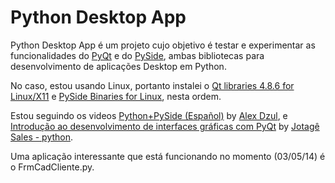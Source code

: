 # Python Desktop App

Python Desktop App é um projeto cujo objetivo é testar e experimentar as funcionalidades do [PyQt][0] e do [PySide][1], ambas bibliotecas para desenvolvimento de aplicações Desktop em Python.

No caso, estou usando Linux, portanto instalei o [Qt libraries 4.8.6 for Linux/X11][2] e [PySide Binaries for Linux][3], nesta ordem.

Estou seguindo os videos [Python+PySide (Español)][4] by [Alex Dzul][5], e [Introdução ao desenvolvimento de interfaces gráficas com PyQt][6] by [Jotagê Sales - python][7].

Uma aplicação interessante que está funcionando no momento (03/05/14) é o FrmCadCliente.py.

[0]: http://www.python.org.br/wiki/PyQt
[1]: http://qt-project.org/wiki/PySide
[2]: http://qt-project.org/downloads#qt-lib
[3]: http://qt-project.org/wiki/PySide_Binaries_Linux
[4]: https://www.youtube.com/playlist?list=PLcfocqQ6w1T6-QCu9e6ip7CB0j9CM0BKk
[5]: https://www.youtube.com/user/alexexc2
[6]: https://www.youtube.com/watch?v=ufEi54WGyC0
[7]: https://www.youtube.com/channel/UCvnv9lLT51aYpi0eBp022Sg
